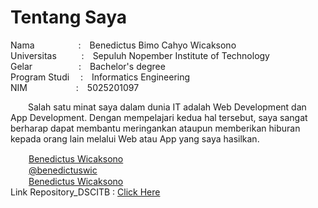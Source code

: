 # Tentang Saya
Nama&emsp;&emsp;&emsp;&emsp;&emsp;:&emsp;Benedictus Bimo Cahyo Wicaksono</br>
Universitas&nbsp;&nbsp;&nbsp;&emsp;&emsp;:&emsp;Sepuluh Nopember Institute of Technology</br>
Gelar&nbsp;&emsp;&emsp;&emsp;&emsp;&emsp;:&emsp;Bachelor's degree</br>
Program Studi&emsp;&nbsp;:&emsp;Informatics Engineering</br>
NIM&emsp;&emsp;&emsp;&emsp;&nbsp;&nbsp;&emsp;:&emsp;5025201097</br>

&emsp;&emsp;Salah satu minat saya dalam dunia IT adalah Web Development dan App Development. Dengan mempelajari kedua hal tersebut, saya sangat berharap dapat membantu meringankan ataupun memberikan hiburan kepada orang lain melalui Web atau App yang saya hasilkan.

<img src="https://camo.githubusercontent.com/e6d2040c65e8c6f4da10db72436cf9a1196e43ae/68747470733a2f2f6564656e742e6769746875622e696f2f537570657254696e7949636f6e732f696d616765732f7376672f66616365626f6f6b2e737667" width="15" height="15">&emsp;<a href="https://www.facebook.com/benedictuswic/">Benedictus Wicaksono</a><br>
<img src="https://camo.githubusercontent.com/68ff38b86f01b428567dcc406116e23728245f4e/68747470733a2f2f6564656e742e6769746875622e696f2f537570657254696e7949636f6e732f696d616765732f7376672f696e7374616772616d2e737667" width="15" height="15">&emsp;<a href="https://www.instagram.com/benedictuswic/">@benedictuswic</a><br>
<img src="https://camo.githubusercontent.com/45e6bebceba49c2cf76b1b3770b1adbe24e6c454/68747470733a2f2f6564656e742e6769746875622e696f2f537570657254696e7949636f6e732f696d616765732f7376672f6c696e6b6564696e2e737667" width="15" height="15">&emsp;<a href="https://www.linkedin.com/in/benedictus-wicaksono-8b543a1b2/">Benedictus Wicaksono</a>
<br>
Link Repository_DSCITB : <a href="https://github.com/benedictuswic/Repository_DSCITB">Click Here</a>
